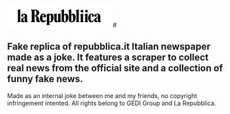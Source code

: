 <img style="height: 50px;" src="https://github.com/zedux-dev/repubbliica.it/blob/main/public/images/logo.png?raw=true">
#

Fake replica of repubblica.it Italian newspaper made as a joke.
It features a scraper to collect real news from the official site and a collection of funny fake news.
---
Made as an internal joke between me and my friends, no copyright infringement intented.
All rights belong to GEDI Group and La Repubblica.
